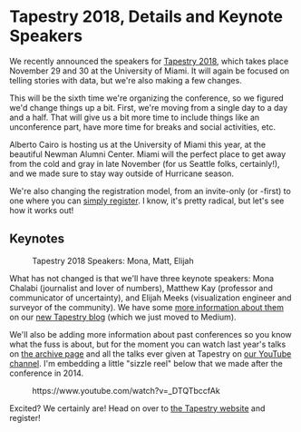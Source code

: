# Tapestry 2018, Details and Keynote Speakers

We recently announced the speakers for <a href="http://www.tapestryconference.com">Tapestry 2018</a>, which takes place November 29 and 30 at the University of Miami. It will again be focused on telling stories with data, but we're also making a few changes.

This will be the sixth time we're organizing the conference, so we figured we'd change things up a bit. First, we're moving from a single day to a day and a half. That will give us a bit more time to include things like an unconference part, have more time for breaks and social activities, etc.

Alberto Cairo is hosting us at the University of Miami this year, at the beautiful Newman Alumni Center. Miami will the perfect place to get away from the cold and gray in late November (for us Seattle folks, certainly!), and we made sure to stay way outside of Hurricane season.

We're also changing the registration model, from an invite-only (or -first) to one where you can <a href="http://">simply register</a>. I know, it's pretty radical, but let's see how it works out!

## Keynotes

<p></p>
<figure class="wp-block-image"><img src="https://media.eagereyes.org/wp-content/uploads/2018/09/tapestry18-speakers.jpg" alt="" class="wp-image-10837"/><figcaption>Tapestry 2018 Speakers: Mona, Matt, Elijah</figcaption></figure>

What has not changed is that we'll have three keynote speakers: Mona Chalabi (journalist and lover of numbers), Matthew Kay (professor and communicator of uncertainty), and Elijah Meeks (visualization engineer and surveyor of the community). We have some <a href="https://medium.com/tapestry-blog/tapestry-2018-keynote-speakers-92bdff0eab6f">more information about them</a> on our <a href="https://medium.com/tapestry-blog/">new Tapestry blog</a> (which we just moved to Medium).

We'll also be adding more information about past conferences so you know what the fuss is about, but for the moment you can watch last year's talks on <a href="http://www.tapestryconference.com/archive/2017">the archive page</a> and all the talks ever given at Tapestry on <a href="https://www.youtube.com/channel/UCYYGzRe-8FHavaO5YqouT-Q">our YouTube channel</a>. I'm embedding a little "sizzle reel" below that we made after the conference in 2014.

<figure class="wp-block-embed-youtube wp-block-embed is-type-video is-provider-youtube wp-has-aspect-ratio wp-embed-aspect-16-9"><div class="wp-block-embed__wrapper">
https://www.youtube.com/watch?v=_DTQTbccfAk
</div></figure>

Excited? We certainly are! Head on over to <a href="http://www.tapestryconference.com">the Tapestry website</a> and register!
